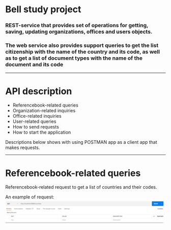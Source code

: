 # Bell study project
### REST-service that provides set of operations for getting, saving, updating organizations, offices and users objects.
### The web service also provides support queries to get the list citizenship with the name of the country and its code, as well as to get a list of document types with the name of the document and its code 
___
# API description
- Referencebook-related queries
- Organization-related inquiries
- Office-related inquiries
- User-related queries
- How to send requests
- How to start the application

Descriptions below shows with using POSTMAN app as a client app that makes requests.
___
# Referencebook-related queries 
Referencebook-related request to get a list of countries and their codes.

An example of request:
![request countries](https://github.com/AlexWhoDoes/bell_study/blob/master/img/getCountries.jpg)
